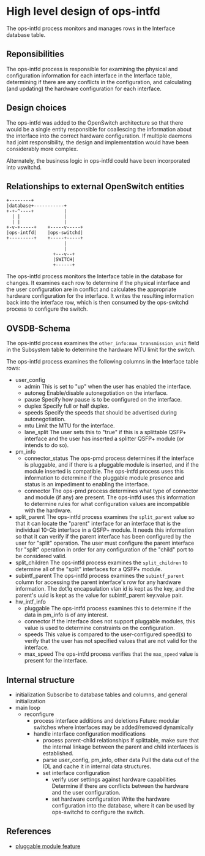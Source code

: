 High level design of ops-intfd
==============================

The ops-intfd process monitors and manages rows in the Interface database table.

Reponsibilities
---------------
The ops-intfd process is responsible for examining the physical and configuration information for each interface in the Interface table, determining if there are any conflicts in the configuration, and calculating (and updating) the hardware configuration for each interface.

Design choices
--------------
The ops-intfd was added to the OpenSwitch architecture so that there would be a single entity responsible for coallescing the information about the interface into the correct hardware configuration. If multiple daemons had joint responsibility, the design and implementation would have been considerably more complex.

Alternately, the business logic in ops-intfd could have been incorporated into vswitchd.

Relationships to external OpenSwitch entities
---------------------------------------------
```ditaa
+--------+
|database+-----------+
+-+-^----+           |
  | |                |
  | |                |
+-v-+-----+    +-----v-----+
|ops-intfd|    |ops-switchd|
+---------+    +-----+-----+
                     |
                     |
                 +---v--+
                 |SWITCH|
                 +------+
```

The ops-intfd process monitors the Interface table in the database for changes. It examines each row to determine if the physical interface and the user configuration are in conflict and calculates the appropriate hardware configuration for the interface. It writes the resulting information back into the interface row, which is then consumed by the ops-switchd process to configure the switch.

OVSDB-Schema
------------
The ops-intfd process examines the `other_info:max_transmission_unit` field in the Subsystem table to determine the hardware MTU limit for the switch.

The ops-intfd process examines the following columns in the Interface table rows:

* user\_config
  * admin
    This is set to "up" when the user has enabled the interface.
  * autoneg
    Enable/disable autonegotiation on the interface.
  * pause
    Specify how pause is to be configured on the interface.
  * duplex
    Specify full or half duplex.
  * speeds
    Specify the speeds that should be advertised during autonegotiation.
  * mtu
    Limit the MTU for the interface.
  * lane\_split
    The user sets this to "true" if this is a splittable QSFP+ interface and the user has inserted a splitter QSFP+ module (or intends to do so).
* pm\_info
  * connector\_status
    The ops-pmd process determines if the interface is pluggable, and if there is a pluggable module is inserted, and if the module inserted is compatible. The ops-intfd process uses this information to determine if the pluggable module presence and status is an impediment to enabling the interface.
  * connector
    The ops-pmd process determines what type of connector and module (if any) are present. The ops-intfd uses this information to determine rules for what configuration values are incompatible with the hardware.
* split\_parent
  The ops-intfd process examines the `split_parent` value so that it can locate the "parent" interface for an interface that is the individual 10-Gb interface in a QSFP+ module. It needs this information so that it can verify if the parent interface has been configured by the user for "split" operation. The user must configure the parent interface for "split" operation in order for any configuration of the "child" port to be considered valid.
* split\_children
  The ops-intfd process examines the `split_children` to determine all of the "split" interfaces for a QSFP+ module.
* subintf_parent
  The ops-intfd process examines the `subintf_parent` column for accessing the parent interface's row for any hardware information. The dot1q encapsulation vlan id is kept as the key, and the parent's uuid is kept as the value for subintf_parent key:value pair.
* hw\_intf\_info
  * pluggable
    The ops-intfd process examines this to determine if the data in pm\_info is of any interest.
  * connector
    If the interface does not support pluggable modules, this value is used to determine constraints on the configuration.
  * speeds
    This value is compared to the user-configured speed(s) to verify that the user has not specified values that are not valid for the interface.
  * max\_speed
    The ops-intfd process verifies that the `max_speed` value is present for the interface.

Internal structure
------------------

* initialization
  Subscribe to database tables and columns, and general initialization
* main loop
  * reconfigure
    * process interface additions and deletions
      Future: modular switches where interfaces may be added/removed dynamically
    * handle interface configuration modifications
      * process parent-child relationships
        If splittable, make sure that the internal linkage between the parent and child interfaces is established.
      * parse user\_config, pm\_info, other data
        Pull the data out of the IDL and cache it in internal data structures.
      * set interface configuration
        * verify user settings against hardware capabilities
          Determine if there are conflicts between the hardware and the user configuration.
        * set hardware configuration
          Write the hardware configuration into the database, where it can be used by ops-switchd to configure the switch.

References
----------
* [pluggable module feature](/documents/user/pluggable_modules_design)
